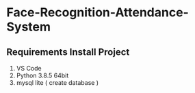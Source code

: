 # Face-Recognition-Attendance-System

Requirements Install Project 
-----------------------------
1. VS Code
2. Python 3.8.5 64bit 
3. mysql lite ( create database )
